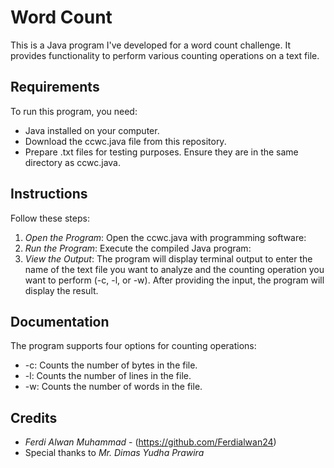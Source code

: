 #  Word Count 

This is a Java program I've developed for a word count challenge. It provides functionality to perform various counting operations on a text file.

## Requirements

To run this program, you need:

- Java installed on your computer.
- Download the ccwc.java file from this repository.
- Prepare .txt files for testing purposes. Ensure they are in the same directory as ccwc.java.

## Instructions

Follow these steps:

1. *Open the Program*: Open the ccwc.java with programming software:
2. *Run the Program*: Execute the compiled Java program:
3. *View the Output*: The program will display terminal output to enter the name of the text file you want to analyze and the counting operation you want to perform (-c, -l, or -w). After providing the input, the program will display the result.


## Documentation

The program supports four options for counting operations:

- -c: Counts the number of bytes in the file.
- -l: Counts the number of lines in the file.
- -w: Counts the number of words in the file.

## Credits

- *Ferdi Alwan Muhammad* - (https://github.com/Ferdialwan24)
- Special thanks to *Mr. Dimas Yudha Prawira*
